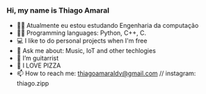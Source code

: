 ### Hi, my name is Thiago Amaral
<!--
**ThiagoFAm/ThiagoFam** is a ✨ _special_ ✨ repository because its `README.md` (this file) appears on your GitHub profile.

Here are some ideas to get you started:-->

- 👨‍🎓 Atualmente eu estou estudando Engenharia da computação
- 👨‍💻 Programming languages: Python, C++, C.
- 💻 I like to do personal projects when I'm free
- 💬 Ask me about: Music, IoT and other techlogies
- 🎸 I’m guitarrist
- 🍕 I LOVE PIZZA
- 📫 How to reach me: thiagoamaraldv@gmail.com // instagram: thiago.zipp
